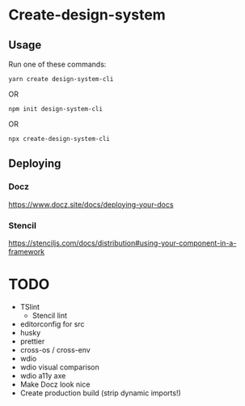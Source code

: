 # Create-design-system

## Usage

Run one of these commands:

`yarn create design-system-cli`

OR

`npm init design-system-cli`

OR

`npx create-design-system-cli`

## Deploying

### Docz

https://www.docz.site/docs/deploying-your-docs

### Stencil

https://stenciljs.com/docs/distribution#using-your-component-in-a-framework

# TODO

* TSlint
    * Stencil lint
* editorconfig for src
* husky
* prettier
* cross-os / cross-env
* wdio
* wdio visual comparison
* wdio a11y axe
* Make Docz look nice
* Create production build (strip dynamic imports!)